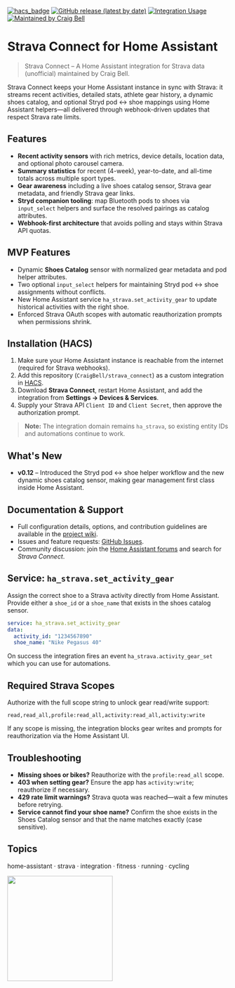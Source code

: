 [![hacs_badge](https://img.shields.io/badge/HACS-Custom-41BDF5.svg?style=for-the-badge)](https://github.com/hacs/integration)
[![GitHub release (latest by date)](https://img.shields.io/github/v/release/CraigBell/strava_connect?color=41BDF5&style=for-the-badge)](https://github.com/CraigBell/strava_connect/releases/latest)
[![Integration Usage](https://img.shields.io/badge/dynamic/json?color=41BDF5&style=for-the-badge&logo=home-assistant&label=usage&suffix=%20installs&cacheSeconds=15600&url=https://analytics.home-assistant.io/custom_integrations.json&query=$.ha_strava.total)](https://analytics.home-assistant.io/)
[![Maintained by Craig Bell](https://img.shields.io/badge/Maintained%20by-Craig%20Bell-41BDF5.svg?style=for-the-badge)](https://thepossibilitypartnership.com/)

# Strava Connect for Home Assistant

> Strava Connect – A Home Assistant integration for Strava data (unofficial) maintained by Craig Bell.

Strava Connect keeps your Home Assistant instance in sync with Strava: it streams recent activities, detailed stats, athlete gear history, a dynamic shoes catalog, and optional Stryd pod ↔ shoe mappings using Home Assistant helpers—all delivered through webhook-driven updates that respect Strava rate limits.

## Features

- **Recent activity sensors** with rich metrics, device details, location data, and optional photo carousel camera.
- **Summary statistics** for recent (4-week), year-to-date, and all-time totals across multiple sport types.
- **Gear awareness** including a live shoes catalog sensor, Strava gear metadata, and friendly Strava gear links.
- **Stryd companion tooling**: map Bluetooth pods to shoes via `input_select` helpers and surface the resolved pairings as catalog attributes.
- **Webhook-first architecture** that avoids polling and stays within Strava API quotas.

## MVP Features

- Dynamic **Shoes Catalog** sensor with normalized gear metadata and pod helper attributes.
- Two optional `input_select` helpers for maintaining Stryd pod ↔ shoe assignments without conflicts.
- New Home Assistant service `ha_strava.set_activity_gear` to update historical activities with the right shoe.
- Enforced Strava OAuth scopes with automatic reauthorization prompts when permissions shrink.

## Installation (HACS)

1. Make sure your Home Assistant instance is reachable from the internet (required for Strava webhooks).
2. Add this repository (`CraigBell/strava_connect`) as a custom integration in [HACS](https://hacs.xyz/).
3. Download **Strava Connect**, restart Home Assistant, and add the integration from **Settings → Devices & Services**.
4. Supply your Strava API `Client ID` and `Client Secret`, then approve the authorization prompt.

> **Note:** The integration domain remains `ha_strava`, so existing entity IDs and automations continue to work.

## What's New

- **v0.12** – Introduced the Stryd pod ↔ shoe helper workflow and the new dynamic shoes catalog sensor, making gear management first class inside Home Assistant.

## Documentation & Support

- Full configuration details, options, and contribution guidelines are available in the [project wiki](https://github.com/CraigBell/strava_connect/wiki).
- Issues and feature requests: [GitHub Issues](https://github.com/CraigBell/strava_connect/issues).
- Community discussion: join the [Home Assistant forums](https://community.home-assistant.io/) and search for _Strava Connect_.

## Service: `ha_strava.set_activity_gear`

Assign the correct shoe to a Strava activity directly from Home Assistant. Provide either a `shoe_id` or a `shoe_name` that exists in the shoes catalog sensor.

```yaml
service: ha_strava.set_activity_gear
data:
  activity_id: "1234567890"
  shoe_name: "Nike Pegasus 40"
```

On success the integration fires an event `ha_strava.activity_gear_set` which you can use for automations.

## Required Strava Scopes

Authorize with the full scope string to unlock gear read/write support:

```
read,read_all,profile:read_all,activity:read_all,activity:write
```

If any scope is missing, the integration blocks gear writes and prompts for reauthorization via the Home Assistant UI.

## Troubleshooting

- **Missing shoes or bikes?** Reauthorize with the `profile:read_all` scope.
- **403 when setting gear?** Ensure the app has `activity:write`; reauthorize if necessary.
- **429 rate limit warnings?** Strava quota was reached—wait a few minutes before retrying.
- **Service cannot find your shoe name?** Confirm the shoe exists in the Shoes Catalog sensor and that the name matches exactly (case sensitive).

## Topics

home-assistant · strava · integration · fitness · running · cycling

<img src="https://raw.githubusercontent.com/CraigBell/strava_connect/main/img/api_logo_pwrdBy_strava_stack_light.png" width="240">

